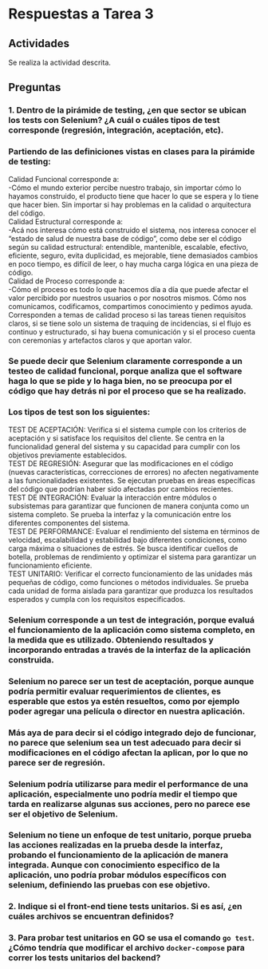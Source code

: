 # Respuestas a Tarea 3

## Actividades

Se realiza la actividad descrita. 

## Preguntas

### 1. Dentro de la pirámide de testing, ¿en que sector se ubican los tests con Selenium? ¿A cuál o cuáles tipos de test corresponde (regresión, integración, aceptación, etc).

### Partiendo de las definiciones vistas en clases para la pirámide de testing: 
Calidad Funcional corresponde a:  
-Cómo el mundo exterior percibe nuestro trabajo, sin importar cómo lo hayamos construido, el producto tiene que hacer lo que se espera y lo tiene que hacer bien. Sin importar si hay problemas en la calidad o arquitectura del código.  
Calidad Estructural corresponde a:  
-Acá nos interesa cómo está construido el sistema, nos interesa conocer el “estado de salud de nuestra base de código”, como debe ser el código según su calidad estructural: entendible, mantenible, escalable, efectivo, eficiente, seguro, evita duplicidad, es mejorable, tiene demasiados cambios en poco tiempo, es difícil de leer, o hay mucha carga lógica en una pieza de código.  
Calidad de Proceso corresponde a:  
-Cómo el proceso es todo lo que hacemos día a día que puede afectar el valor percibido por nuestros usuarios o por nosotros mismos. Cómo nos comunicamos, codificamos, compartimos conocimiento y pedimos ayuda. Corresponden a temas de calidad proceso si las tareas tienen requisitos claros, si se tiene solo un sistema de traquing de incidencias, si el flujo es continuo y estructurado, si hay buena comunicación y si el proceso cuenta con ceremonias y artefactos claros y que aportan valor.  

### Se puede decir que Selenium claramente corresponde a un testeo de calidad funcional, porque analiza que el software haga lo que se pide y lo haga bien, no se preocupa por el código que hay detrás ni por el proceso que se ha realizado.  

### Los tipos de test son los siguientes: 
TEST DE ACEPTACIÓN: Verifica si el sistema cumple con los criterios de aceptación y si satisface los requisitos del cliente. Se centra en la funcionalidad general del sistema y su capacidad para cumplir con los objetivos previamente establecidos.  
TEST DE REGRESIÓN: Asegurar que las modificaciones en el código (nuevas características, correcciones de errores) no afecten negativamente a las funcionalidades existentes. Se ejecutan pruebas en áreas específicas del código que podrían haber sido afectadas por cambios recientes.  
TEST DE INTEGRACIÓN: Evaluar la interacción entre módulos o subsistemas para garantizar que funcionen de manera conjunta como un sistema completo. Se prueba la interfaz y la comunicación entre los diferentes componentes del sistema.  
TEST DE PERFORMANCE: Evaluar el rendimiento del sistema en términos de velocidad, escalabilidad y estabilidad bajo diferentes condiciones, como carga máxima o situaciones de estrés. Se busca identificar cuellos de botella, problemas de rendimiento y optimizar el sistema para garantizar un funcionamiento eficiente.  
TEST UNITARIO: Verificar el correcto funcionamiento de las unidades más pequeñas de código, como funciones o métodos individuales. Se prueba cada unidad de forma aislada para garantizar que produzca los resultados esperados y cumpla con los requisitos especificados.  

### Selenium corresponde a un test de integración, porque evaluá el funcionamiento de la aplicación como sistema completo, en la medida que es utilizado. Obteniendo resultados y incorporando entradas a través de la interfaz de la aplicación construida.  
### Selenium no parece ser un test de aceptación, porque aunque podría permitir evaluar requerimientos de clientes, es esperable que estos ya estén resueltos, como por ejemplo poder agregar una película o director en nuestra aplicación.  
### Más aya de para decir si el código integrado dejo de funcionar, no parece que selenium sea un test adecuado para decir si modificaciones en el código afectan la aplican, por lo que no parece ser de regresión.  
### Selenium podría utilizarse para medir el performance de una aplicación, especialmente uno podría medir el tiempo que tarda en realizarse algunas sus acciones, pero no parece ese ser el objetivo de Selenium.  
### Selenium no tiene un enfoque de test unitario, porque prueba las acciones realizadas en la prueba desde la interfaz, probando el funcionamiento de la aplicación de manera integrada. Aunque con conocimiento especifico de la aplicación, uno podría probar módulos específicos con selenium, definiendo las pruebas con ese objetivo.   


### 2. Indique si el front-end tiene tests unitarios. Si es así, ¿en cuáles archivos se encuentran definidos?

### 3. Para probar test unitarios en GO se usa el comando `go test`. ¿Cómo tendría que modificar el archivo `docker-compose` para correr los tests unitarios del backend?


